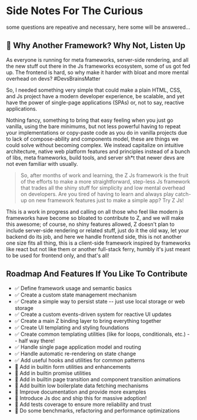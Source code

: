 # Side Notes For The Curious

some questions are repeative and necessary, here some will be answered...

## 🤖 Why Another Framework? Why Not, Listen Up <a name="why"></a>

As everyone is running for meta frameworks, server-side rendering, and all the new stuff out there in the Js frameworks ecosystem, some of us got fed up. The frontend is hard, so why make it harder with bloat and more mental overhead on devs? #DevsBrainsMatter

So, I needed something very simple that could make a plain HTML, CSS, and Js project have a modern developer experience, be scalable, and yet have the power of single-page applications (SPAs) or, not to say, reactive applications.

Nothing fancy, something to bring that easy feeling when you just go vanilla, using the bare minimums, but not less powerful having to repeat your implementations or copy-paste code as you do in vanilla projects due to lack of compose-ability and components model, these are things we could solve without becoming complex. We instead capitalize on intuitive architecture, native web platform features and principles instead of a bunch of libs, meta frameworks, build tools, and server sh*t that newer devs are not even familiar with usually.

> So, after months of work and learning, the Z Js framework is the fruit of the efforts to make a more straightforward, step-less Js framework that trades all the shiny stuff for simplicity and low mental overhead on developers. Are you tired of having to learn and always play catch-up on new framework features just to make a simple app? Try Z Js!

This is a work in progress and calling on all those who feel like modern js frameworks have become so bloated to contribute to Z, and we will make this awesome; of course, no shiny features allowed, Z doesn't plan to include server-side rendering or related stuff, just do it the old way, let your backend do its job, and here we handle frontend side, this is not another one size fits all thing, this is a client-side framework inspired by frameworks like react but not like them or another full-stack ferry, humbly it's just meant to be used for frontend only, and that's all!

## Roadmap And Features If You Like To Contribute <a name="roadmap"></a>

- ✅ Define framework usage and semantic basics
- ✅ Create a custom state management mechanism
- ✅ Create a simple way to persist state -- just use local storage or web storage
- ✅ Create a custom events-driven system for reactive UI updates
- ✅ Create a main Z binding layer to bring everything together
- ✅ Create UI templating and styling foundations
- ✅ Create common templating utilities (like for loops, conditionals, etc.) -- half way there!
- ✅ Handle single page application model and routing
- ✅ Handle automatic re-rendering on state change
- ✅ Add useful hooks and utilities for common patterns
- 🔳 Add in builtin form utilities and enhancements
- 🔳 Add in builtin promise utilities
- 🔳 Add in builtin page transition and component transition animations
- 🔳 Add builtin low boilerplate data fetching mechanisms
- 🔳 Improve documentation and provide more examples
- 🔳 Introduce Js doc and ship this for massive adoption!
- 🔳 Add tests coverage to ensure more reliability and trust
- 🔳 Do some benchmarks, refactoring and performance optimizations
